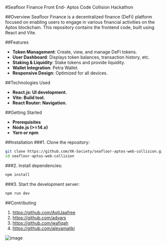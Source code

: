 #Seafloor Finance Front End- Aptos Code Collision Hackathon

##Overview
Seafloor Finance is a decentralized finance (DeFi) platform focused on enabling users to engage in various financial activities on the Aptos blockchain. This repository contains the frontend code, built using React and Vite.

##Features
- **Token Management**: Create, view, and manage DeFi tokens.
- **User Dashboard**: Displays token balances, transaction history, etc.
- **Staking & Liquidity**: Stake tokens and provide liquidity.
- **Wallet Integration**: Petra Wallet.
- **Responsive Design**: Optimized for all devices.

##Technologies Used
- **React.js: UI development.**
- **Vite: Build tool.**
- **React Router: Navigation.**

##Getting Started
- **Prerequisites**
- **Node.js (>=14.x)**
- **Yarn or npm**

##Installation
###1. Clone the repository:
```bash
git clone https://github.com/XK-Society/seafloor-aptos-web-collision.git
cd seafloor-aptos-web-collision
```

###2. Install dependencies:
```bash
npm install
```

###3. Start the development server:
```bash
npm run dev
```

##Contributing
1. https://github.com/AqilJaafree
2. https://github.com/adyars
3. https://github.com/wafiqah
4. https://github.com/aleyamaliki


![image](https://github.com/user-attachments/assets/d202b90b-3409-4d31-b751-03b1ae005912)



